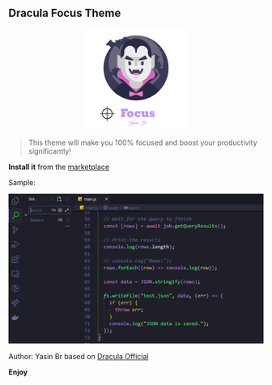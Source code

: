 ## Dracula Focus Theme

<p align="center">
  <img alt="Dracula Focus" src="./images/Dracula_focus.png"  width="200" />
</p>

> This theme will make you 100% focused and boost your productivity significantly!

**Install it** from the [marketplace](https://marketplace.visualstudio.com/items?itemName=YasinBr.focus-theme)




Sample:

![Screen Dracula Focus](./images/screen.png)

Author: Yasin Br
based on [Dracula Official](https://github.com/dracula/visual-studio-code)

**Enjoy**


